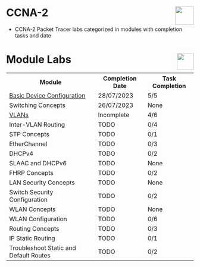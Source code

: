 # CCNA-2 <img align='right' src='https://cdn.dribbble.com/users/3826508/screenshots/14400745/media/d95e3ca02e149c6e8f96f0e20941b28e.gif' width='50' height='50'>
- CCNA-2 Packet Tracer labs categorized in modules with completion tasks and date

# Module Labs <img align='right' src='https://media.tenor.com/NdWpwj3NKpYAAAAM/santosh-dawar-scientist.gif' width='45' height='45'>

<div>
  <table>
    <tr>
      <th>Module</th>
      <th>Completion Date</th>
      <th>Task Completion</th>
    </tr>
    <tr>
      <td><a href="https://github.com/c1oud05/Basic-Device-Configuration/tree/main">Basic Device Configuration</a></td>
      <td>28/07/2023</td>
      <td>5/5</td>
    </tr>
    <tr>
      <td>Switching Concepts</td>
      <td>26/07/2023</td>
      <td>None</td>
    </tr>
    <tr>
      <td><a href="https://github.com/c1oud05/VLANs/tree/main">VLANs</a></td>
      <td>Incomplete</td>
      <td>4/6</td>
    </tr>
    <tr>
      <td>Inter-VLAN Routing</td>
      <td>TODO</td>
      <td>0/4</td>
    </tr>
    <tr>
      <td>STP Concepts</td>
      <td>TODO</td>
      <td>0/1</td>
    </tr>
    <tr>
      <td>EtherChannel</td>
      <td>TODO</td>
      <td>0/3</td>
    </tr>
    <tr>
      <td>DHCPv4</td>
      <td>TODO</td>
      <td>0/2</td>
    </tr>
    <tr>
      <td>SLAAC and DHCPv6</td>
      <td>TODO</td>
      <td>None</td>
    </tr>
    <tr>
      <td>FHRP Concepts</td>
      <td>TODO</td>
      <td>0/2</td>
    </tr>
    <tr>
      <td>LAN Security Concepts</td>
      <td>TODO</td>
      <td>None</td>
    </tr>
    <tr>
      <td>Switch Security Configuration</td>
      <td>TODO</td>
      <td>0/2</td>
    </tr>
    <tr>
      <td>WLAN Concepts</td>
      <td>TODO</td>
      <td>None</td>
    </tr>
    <tr>
      <td>WLAN Configuration</td>
      <td>TODO</td>
      <td>0/6</td>
    </tr>
    <tr>
      <td>Routing Concepts</td>
      <td>TODO</td>
      <td>0/3</td>
    </tr>
    <tr>
      <td>IP Static Routing</td>
      <td>TODO</td>
      <td>0/1</td>
    </tr>
    <tr>
      <td>Troubleshoot Static and Default Routes</td>
      <td>TODO</td>
      <td>0/2</td>
    </tr>
  </table>
</div>
